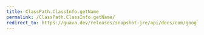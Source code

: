 ```yaml
---
title: ClassPath.ClassInfo.getName
permalink: /ClassPath.ClassInfo.getName/
redirect_to: https://guava.dev/releases/snapshot-jre/api/docs/com/google/common/reflect/ClassPath.ClassInfo.html#getName--
---
```

